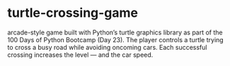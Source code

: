 # turtle-crossing-game

arcade-style game built with Python’s turtle graphics library as part of the 100 Days of Python Bootcamp (Day 23).
The player controls a turtle trying to cross a busy road while avoiding oncoming cars. Each successful crossing increases the level — and the car speed.
